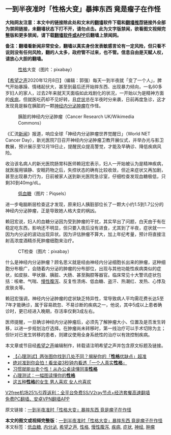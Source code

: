  <h2>一到半夜准时「性格大变」暴摔东西 竟是瘤子在作怪</h2> <p class="notice"><b>大陆网友注意：本文中的链接除此处和文末的<a href="https://github.com/bannedbook/fanqiang" >翻墙</a>软件下载和<a href="https://github.com/killgcd/justmysocks/blob/master/README.md">翻墙推荐</a>链接外全部为禁网链接，未翻墙状态下打不开，请勿点击。此为文字版禁闻，欲看图文视频完整版和更多禁闻，请下载<a href="https://github.com/bannedbook/fanqiang">翻墙软件或APP</a>后翻墙上禁闻网。</p><p>备注：翻墙看新闻非常安全，翻墙以真实身份发表敏感言论有一定风险，但只看不说则没有任何风险，翻的人太多，政府管不过来，也不管。信息自由是天赋人权，请放心大胆的翻墙。</b></p>  <div class="entry"> <figure><figcaption><a href="https://www.bannedbook.org/bnews/tag/%e6%80%a7%e6%a0%bc/" class="st_tag internal_tag" rel="tag" title="标签 性格 下的日志">性格</a>大变（图片：pixabay）</figcaption></figure> <p>【<span class='wp_keywordlink_affiliate'><a href="https://www.soundofhope.org" title="希望之声" target="_blank">希望之声</a></span>2020年12月8日】（编辑：郭强）每天一到半夜就「变了一个人」，脾气开始暴躁、情绪起伏大，甚至到最后还开始摔东西、出现暴力倾向，一名60多岁妇人的家人，过去2年来就天天面临如此戏剧化的状况，一开始以为是精神方面的<a href="https://www.bannedbook.org/bnews/tag/%e7%96%be%e7%97%85/" class="st_tag internal_tag" rel="tag" title="标签 疾病 下的日志">疾病</a>，但就医吃药却不见好转，且<a href="https://www.bannedbook.org/bnews/tag/%E7%97%87%E7%8A%B6/" class="st_tag internal_tag" rel="tag" title="标签 症状 下的日志">症状</a>总在半夜时分来袭，日前再度急诊，这才发现竟是躲在胰脏的一颗<a href="https://www.bannedbook.org/bnews/tag/%E7%A5%9E%E7%BB%8F/" class="st_tag internal_tag" rel="tag" title="标签 神经 下的日志">神经</a><a href="https://www.bannedbook.org/bnews/tag/%E5%86%85%E5%88%86%E6%B3%8C/" class="st_tag internal_tag" rel="tag" title="标签 内分泌 下的日志">内分泌</a><a href="https://www.bannedbook.org/bnews/tag/%e8%82%bf%e7%98%a4/" class="st_tag internal_tag" rel="tag" title="标签 肿瘤 下的日志">肿瘤</a>在作怪。</p> <figure><figcaption>胰脏的神经内分泌肿瘤（Cancer Research UK/Wikimedia Commons）</figcaption></figure> <p>《汇流<span class='wp_keywordlink_affiliate'><a href="https://www.bannedbook.org/" title="新闻">新闻</a></span>》报道，响应全球「神经内分泌肿瘤世界觉醒日」（World NET Cancer Day），新光医院7日召开神经内分泌肿瘤卫教开展仪式，并举办光与影卫教展，预计展示至12月19日止，提醒民众提高警觉，才能及早确诊、降低疾病风险。</p>  <p>收治该名病人的新光医院肠胃科医师赖冠宏表示，妇人一开始被认为是精神疾病，就医服用镇静、安眠药物之后，失控状态的确有比较收敛，但近来症状又再加剧，甚至出现暴力行为，日前被家人送到新光医院急诊室，仔细检查发现血糖极低，只剩30到40mg/dL。</p> <figure><figcaption><a href="https://www.bannedbook.org/bnews/tag/%E4%BD%8E%E8%A1%80%E7%B3%96/" class="st_tag internal_tag" rel="tag" title="标签 低血糖 下的日志">低血糖</a>（图片：Piqsels）</figcaption></figure> <p>进一步电脑断层检查这才发现，原来妇人胰脏部位长了一颗大小约1.5到1.7公分的神经内分泌肿瘤，正是导致她人格大变的祸凶。</p>  <p>赖冠宏说，妇人的血糖分泌因为受到肿瘤的干扰，其实早出了问题，白天由于有在稳定吃东西，影响还不明显，但只要入夜后没有进食，尤其到了半夜，症状就一一因为内分泌的波动出现异状。因为评估肿瘤不算大，加上年纪考量，预计将直接注射高浓度酒精杀死肿瘤细胞来治疗。</p> <figure><figcaption>CT检查（图片：pixabay）</figcaption></figure> <p>什么是神经内分泌肿瘤？顾名思义就是经由神经内分泌细胞长出来的肿瘤，这种细胞分布极广，会随着内分泌的肿瘤的分布部位，出现与其他功能性疾病类似的症状，如皮肤、甲状腺、胰脏、大肠、甚至胸腔等器官。临床常见十大警讯症状包括：咳嗽、气喘、<a href="https://www.bannedbook.org/bnews/tag/%e6%85%a2%e6%80%a7%e8%85%b9%e6%b3%bb/" class="st_tag internal_tag" rel="tag" title="标签 慢性腹泻 下的日志">慢性腹泻</a>、反复性溃疡、低血糖、盗汗、热潮红、发热、心悸及皮肤炎等。</p>  <p>赖冠宏强调，神经内分泌肿瘤的症状缺乏特异性，常导致病人平均需花费长达5至7年才能确诊，属于容易疏忽、不易诊断的疾病之一，他说，其中5成以上患者确诊时，更已经进入晚期，存活率仅剩3成左右。</p> <p>医师提醒，一旦确诊神经内分泌肿瘤后，必须先了解肿瘤大小、位置及是否发生转移，以进一步规划治疗选择。在肿瘤尚未转移时，第一线治疗可以手术切除为主；但针对已发生转移的患者，则建议使用全身系统性的治疗以有效控制疾病。</p>  <p>本文章或节目经<a href="https://www.bannedbook.org/bnews/tag/%e5%b8%8c%e6%9c%9b%e4%b9%8b%e5%a3%b0/" class="st_tag internal_tag" rel="tag" title="标签 希望之声 下的日志">希望之声</a>编辑制作，转载请注明希望之声并包含原文标题及链接。</p> <ul class='op-related-articles' title='相关阅读'> <li><a href='https://www.bannedbook.org/bnews/funmedia/20201208/1444015.html' target='_blank'>【心理测试】两张图你找到几处不同？揭秘你的「<b>性格</b>优缺点」超准</a></li> <li><a href='https://www.bannedbook.org/bnews/funmedia/20201205/1442447.html' target='_blank'>绝对准到你会怕！看坐姿3秒钟内看透「一个人真实<b>性格</b>」</a></li> <li><a href='https://www.bannedbook.org/bnews/funmedia/20201204/1441779.html' target='_blank'>习惯就能出卖个性！从办公桌读懂同事<b>性格</b></a></li> <li><a href='https://www.bannedbook.org/bnews/funmedia/20201125/1436628.html' target='_blank'>心理测试：一幅图读懂你的<b>性格</b></a></li> <li><a href='https://www.bannedbook.org/bnews/funmedia/20201121/1434470.html' target='_blank'>这五种<b>性格</b>的女生 男人喜欢 女人也喜欢</a></li> </ul> <p class="texttj"> <a href="https://www.bannedbook.org/forum23/topic22702.html" target="_blank">V2free机场25%引荐返利：全平台免费SS/V2ray节点+经济套餐高速翻墙</a><br/> <a href="https://github.com/bannedbook/fanqiang/wiki/%E7%A6%81%E9%97%BB%E7%BD%91%E5%AE%89%E5%8D%93%E7%BF%BB%E5%A2%99%E6%96%B0%E9%97%BBAPP" target="_blank">免费PC翻墙、安卓VPN翻墙APP</a></p><p>原文链接：<a class="src_link"  href="https://www.soundofhope.org/post/451129" target="_blank">一到半夜准时「性格大变」暴摔东西 竟是瘤子在作怪</a></p><a name='sharetosocial'></a>       <div><b>本文的图文或视频完整版</b>：<a href='https://www.bannedbook.org/bnews/comments/20201208/1444168.html'>一到半夜准时「性格大变」暴摔东西 竟是瘤子在作怪</a></div>  </div><!--END ENTRY--> <div class="postfooter"> <div>本文标签：<a href="https://www.bannedbook.org/bnews/tag/%E4%BD%8E%E8%A1%80%E7%B3%96/" rel="tag">低血糖</a>, <a href="https://www.bannedbook.org/bnews/tag/%E5%86%85%E5%88%86%E6%B3%8C/" rel="tag">内分泌</a>, <a href="https://www.bannedbook.org/bnews/tag/%e5%b8%8c%e6%9c%9b%e4%b9%8b%e5%a3%b0/" rel="tag">希望之声</a>, <a href="https://www.bannedbook.org/bnews/tag/%e6%80%a7%e6%a0%bc/" rel="tag">性格</a>, <a href="https://www.bannedbook.org/bnews/tag/%e6%85%a2%e6%80%a7%e8%85%b9%e6%b3%bb/" rel="tag">慢性腹泻</a>, <a href="https://www.bannedbook.org/bnews/tag/%e7%96%be%e7%97%85/" rel="tag">疾病</a>, <a href="https://www.bannedbook.org/bnews/tag/%E7%97%87%E7%8A%B6/" rel="tag">症状</a>, <a href="https://www.bannedbook.org/bnews/tag/%E7%A5%9E%E7%BB%8F/" rel="tag">神经</a>, <a href="https://www.bannedbook.org/bnews/tag/%e8%82%bf%e7%98%a4/" rel="tag">肿瘤</a></div>  </div><!--END POSTFOOTER--> 
